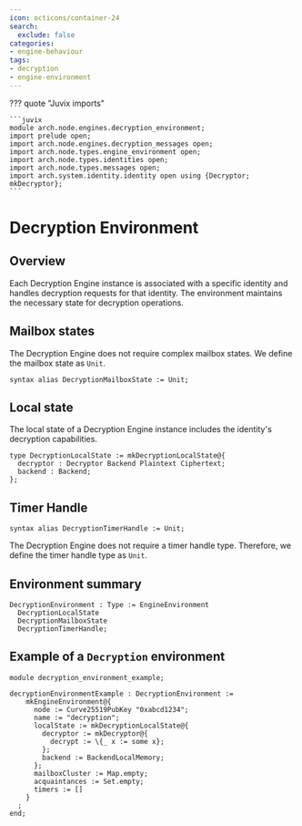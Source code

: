 ```yaml
---
icon: octicons/container-24
search:
  exclude: false
categories:
- engine-behaviour
tags:
- decryption
- engine-environment
---
```


??? quote "Juvix imports"

    ```juvix
    module arch.node.engines.decryption_environment;
    import prelude open;
    import arch.node.engines.decryption_messages open;
    import arch.node.types.engine_environment open;
    import arch.node.types.identities open;
    import arch.node.types.messages open;
    import arch.system.identity.identity open using {Decryptor; mkDecryptor};
    ```

# Decryption Environment

## Overview

Each Decryption Engine instance is associated with a specific identity and
handles decryption requests for that identity. The environment maintains the
necessary state for decryption operations.

## Mailbox states

The Decryption Engine does not require complex mailbox states. We define the
mailbox state as `Unit`.

```juvix
syntax alias DecryptionMailboxState := Unit;
```

## Local state

The local state of a Decryption Engine instance includes the identity's
decryption capabilities.

```juvix
type DecryptionLocalState := mkDecryptionLocalState@{
  decryptor : Decryptor Backend Plaintext Ciphertext;
  backend : Backend;
};
```

## Timer Handle

```juvix
syntax alias DecryptionTimerHandle := Unit;
```

The Decryption Engine does not require a timer handle type. Therefore, we define
the timer handle type as `Unit`.

## Environment summary

```juvix
DecryptionEnvironment : Type := EngineEnvironment
  DecryptionLocalState
  DecryptionMailboxState
  DecryptionTimerHandle;
```

## Example of a `Decryption` environment

<!-- --8<-- [start:environment-example] -->
```juvix extract-module-statements
module decryption_environment_example;

decryptionEnvironmentExample : DecryptionEnvironment :=
    mkEngineEnvironment@{
      node := Curve25519PubKey "0xabcd1234";
      name := "decryption";
      localState := mkDecryptionLocalState@{
        decryptor := mkDecryptor@{
          decrypt := \{_ x := some x};
        };
        backend := BackendLocalMemory;
      };
      mailboxCluster := Map.empty;
      acquaintances := Set.empty;
      timers := []
    }
  ;
end;
```
<!-- --8<-- [end:environment-example] -->
